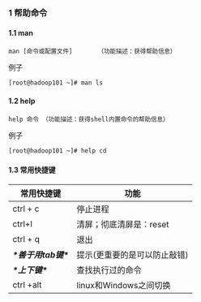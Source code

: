 ### 1 帮助命令

#### 1.1 man

```shell
man [命令或配置文件]		（功能描述：获得帮助信息）
```

例子

```shell
[root@hadoop101 ~]# man ls
```

#### 1.2 help

```
help 命令	（功能描述：获得shell内置命令的帮助信息）
```

例子

```
[root@hadoop101 ~]# help cd
```

#### 1.3 常用快捷键



| 常用快捷键            | 功能                         |
| --------------------- | ---------------------------- |
| ctrl + c              | 停止进程                     |
| ctrl+l                | 清屏；彻底清屏是：reset      |
| ctrl + q              | 退出                         |
| ***\*善于用tab键\**** | 提示(更重要的是可以防止敲错) |
| ***\*上下键\****      | 查找执行过的命令             |
| ctrl +alt             | linux和Windows之间切换       |